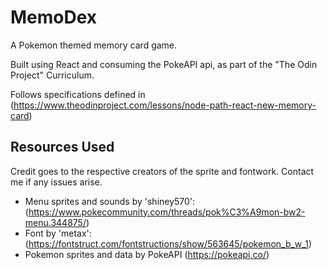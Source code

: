 # MemoDex

A Pokemon themed memory card game.

Built using React and consuming the PokeAPI api, as part of the "The Odin Project" Curriculum.

Follows specifications defined in (https://www.theodinproject.com/lessons/node-path-react-new-memory-card)

## Resources Used

Credit goes to the respective creators of the sprite and fontwork. Contact me if any issues arise.

- Menu sprites and sounds by 'shiney570': (https://www.pokecommunity.com/threads/pok%C3%A9mon-bw2-menu.344875/)
- Font by 'metax': (https://fontstruct.com/fontstructions/show/563645/pokemon_b_w_1)
- Pokemon sprites and data by PokeAPI (https://pokeapi.co/)
